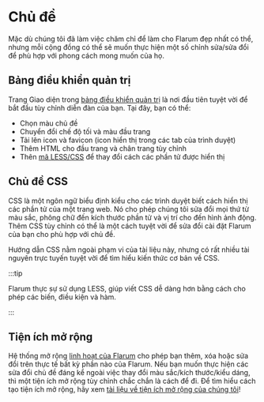 # Chủ đề

Mặc dù chúng tôi đã làm việc chăm chỉ để làm cho Flarum đẹp nhất có thể, nhưng mỗi cộng đồng có thể sẽ muốn thực hiện một số chỉnh sửa/sửa đổi để phù hợp với phong cách mong muốn của họ.

## Bảng điều khiển quản trị

Trang Giao diện trong [bảng điều khiển quản trị](./admin.md) là nơi đầu tiên tuyệt vời để bắt đầu tùy chỉnh diễn đàn của bạn. Tại đây, bạn có thể:

- Chọn màu chủ đề
- Chuyển đổi chế độ tối và màu đầu trang
- Tải lên icon và favicon (icon hiển thị trong các tab của trình duyệt)
- Thêm HTML cho đầu trang và chân trang tùy chỉnh
- Thên [mã LESS/CSS](#css-theming) để thay đổi cách các phần tử được hiển thị

## Chủ đề CSS

CSS là một ngôn ngữ biểu định kiểu cho các trình duyệt biết cách hiển thị các phần tử của một trang web.
Nó cho phép chúng tôi sửa đổi mọi thứ từ màu sắc, phông chữ đến kích thước phần tử và vị trí cho đến hình ảnh động.
Thêm CSS tùy chỉnh có thể là một cách tuyệt vời để sửa đổi cài đặt Flarum của bạn cho phù hợp với chủ đề.

Hướng dẫn CSS nằm ngoài phạm vi của tài liệu này, nhưng có rất nhiều tài nguyên trực tuyến tuyệt vời để tìm hiểu kiến ​​thức cơ bản về CSS.

:::tip

Flarum thực sự sử dụng LESS, giúp viết CSS dễ dàng hơn bằng cách cho phép các biến, điều kiện và hàm.

:::

## Tiện ích mở rộng

Hệ thống mở rộng [linh hoạt của Flarum](extensions.md) cho phép bạn thêm, xóa hoặc sửa đổi trên thực tế bất kỳ phần nào của Flarum.
Nếu bạn muốn thực hiện các sửa đổi chủ đề đáng kể ngoài việc thay đổi màu sắc/kích thước/kiểu dáng, thì một tiện ích mở rộng tùy chỉnh chắc chắn là cách để đi.
Để tìm hiểu cách tạo tiện ích mở rộng, hãy xem [tài liệu về tiện ích mở rộng của chúng tôi](extend/README.md)!
